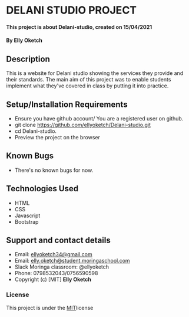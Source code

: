 # DELANI STUDIO PROJECT
#### This project is about Delani-studio, created on 15/04/2021
#### By Elly Oketch
## Description
This is a website for Delani studio showing the services they provide and their standards.
The main aim of this project was to enable students implement what they've covered in class by putting it into practice.
## Setup/Installation Requirements
* Ensure you have github account/ You are a registered user on github.
* git clone https://github.com/ellyoketch/Delani-studio.git
* cd Delani-studio.
* Preview the project on the browser
## Known Bugs
* There's no known bugs for now.
## Technologies Used
* HTML
* CSS
* Javascript
* Bootstrap
## Support and contact details
* Email: ellyoketch34@gmail.com
* Email: elly.oketch@student.moringaschool.com
* Slack Moringa classroom:  @ellyoketch  
* Phone: 0798532043/0756590598
* Copyright (c) [MIT] **Elly Oketch** 
### License
This project is under the [MIT](LICENSE)license 